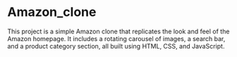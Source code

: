 # Amazon_clone
This project is a simple Amazon clone that replicates the look and feel of the Amazon homepage. It includes a rotating carousel of images, a search bar, and a product category section, all built using HTML, CSS, and JavaScript.
